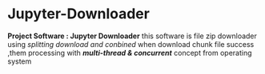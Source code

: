 # Jupyter-Downloader
**Project Software : Jupyter Downloader**
this software is file zip downloader using *splitting download and conbined* when download chunk file success ,them processing with ***multi-thread & concurrent*** concept from operating system
